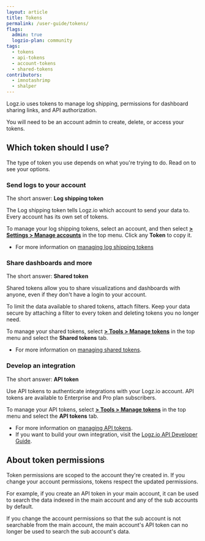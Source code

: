 ```yaml
---
layout: article
title: Tokens
permalink: /user-guide/tokens/
flags:
  admin: true
  logzio-plan: community
tags:
  - tokens
  - api-tokens
  - account-tokens
  - shared-tokens
contributors:
  - imnotashrimp
  - shalper
---
```


Logz.io uses tokens to manage log shipping, permissions for dashboard sharing links, and API authorization.

You will need to be an account admin to create, delete, or access your tokens.

## Which token should I use?

The type of token you use depends on what you're trying to do.
Read on to see your options.

### Send logs to your account

The short answer: **Log shipping token**

The Log shipping token tells Logz.io which account to send your data to.
Every account has its own set of tokens.

To manage your log shipping tokens, select an account, and then select [**<i class="li li-gear"></i> > Settings > Manage accounts**](https://app.logz.io/#/dashboard/settings/manage-tokens/log-shipping) in the top menu.
Click any **Token** to copy it.

* For more information on [managing log shipping tokens]({{site.baseurl}}/user-guide/tokens/log-shipping-tokens/)

### Share dashboards and more

The short answer: **Shared token**

Shared tokens allow you to share visualizations and dashboards with anyone, even if they don't have a login to your account.

To limit the data available to shared tokens, attach filters.
Keep your data secure by attaching a filter to every token and deleting tokens you no longer need.

To manage your shared tokens, select [**<i class="li li-gear"></i> > Tools > Manage tokens**](https://app.logz.io/#/dashboard/settings/manage-tokens/shared) in the top menu and select the **Shared tokens** tab.

* For more information on [managing shared tokens]({{site.baseurl}}/user-guide/tokens/shared-tokens.html).

### Develop an integration

The short answer: **API token**

Use API tokens to authenticate integrations with your Logz.io account.
API tokens are available to Enterprise and Pro plan subscribers.

To manage your API tokens, select [**<i class="li li-gear"></i> > Tools > Manage tokens**](https://app.logz.io/#/dashboard/settings/manage-tokens/api) in the top menu and select the **API tokens** tab.

* For more information on [managing API tokens]({{site.baseurl}}/user-guide/tokens/api-tokens.html).
* If you want to build your own integration, visit the [Logz.io API Developer Guide]({{site.baseurl}}/api/).

## About token permissions

Token permissions are scoped to the account they're created in.
If you change your account permissions, tokens respect the updated permissions.

For example, if you create an API token in your main account, it can be used to search the data indexed in the main account and any of the sub accounts by default.

If you change the account permissions so that the sub account is not searchable from the main account, the main account's API token can no longer be used to search the sub account's data.
